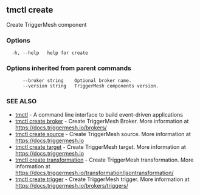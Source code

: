 ## tmctl create

Create TriggerMesh component

### Options

```
  -h, --help   help for create
```

### Options inherited from parent commands

```
      --broker string    Optional broker name.
      --version string   TriggerMesh components version.
```

### SEE ALSO

* [tmctl](tmctl.md)	 - A command line interface to build event-driven applications
* [tmctl create broker](tmctl_create_broker.md)	 - Create TriggerMesh Broker. More information at https://docs.triggermesh.io/brokers/
* [tmctl create source](tmctl_create_source.md)	 - Create TriggerMesh source. More information at https://docs.triggermesh.io
* [tmctl create target](tmctl_create_target.md)	 - Create TriggerMesh target. More information at https://docs.triggermesh.io
* [tmctl create transformation](tmctl_create_transformation.md)	 - Create TriggerMesh transformation. More information at https://docs.triggermesh.io/transformation/jsontransformation/
* [tmctl create trigger](tmctl_create_trigger.md)	 - Create TriggerMesh trigger. More information at https://docs.triggermesh.io/brokers/triggers/

